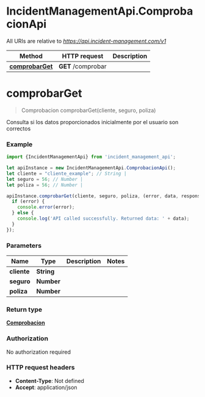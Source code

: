 # IncidentManagementApi.ComprobacionApi

All URIs are relative to *https://api.incident-management.com/v1*

Method | HTTP request | Description
------------- | ------------- | -------------
[**comprobarGet**](ComprobacionApi.md#comprobarGet) | **GET** /comprobar | 

<a name="comprobarGet"></a>
# **comprobarGet**
> Comprobacion comprobarGet(cliente, seguro, poliza)



Consulta si los datos proporcionados inicialmente por el usuario son correctos

### Example
```javascript
import {IncidentManagementApi} from 'incident_management_api';

let apiInstance = new IncidentManagementApi.ComprobacionApi();
let cliente = "cliente_example"; // String | 
let seguro = 56; // Number | 
let poliza = 56; // Number | 

apiInstance.comprobarGet(cliente, seguro, poliza, (error, data, response) => {
  if (error) {
    console.error(error);
  } else {
    console.log('API called successfully. Returned data: ' + data);
  }
});
```

### Parameters

Name | Type | Description  | Notes
------------- | ------------- | ------------- | -------------
 **cliente** | **String**|  | 
 **seguro** | **Number**|  | 
 **poliza** | **Number**|  | 

### Return type

[**Comprobacion**](Comprobacion.md)

### Authorization

No authorization required

### HTTP request headers

 - **Content-Type**: Not defined
 - **Accept**: application/json

